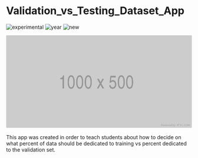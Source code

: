 # Validation_vs_Testing_Dataset_App

![experimental](https://img.shields.io/badge/lifecycle-experimental-orange)
![year](https://img.shields.io/badge/year-2020-lightgrey)
![new](https://img.shields.io/badge/lifecycle-newapp-brightgreen)

![App Screenshot](/docs/screenshot.png)

This app was created in order to teach students about how to decide on what percent of data should be dedicated to training vs percent dedicated to the validation set. 